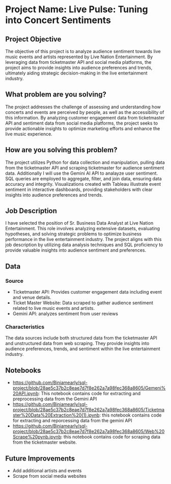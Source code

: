 # Project Name: Live Pulse: Tuning into Concert Sentiments

## Project Objective
The objective of this project is to analyze audience sentiment towards live music events and artists represented by Live Nation Entertainment. By leveraging data from ticketmaster API and social media platforms, the project aims to provide insights into audience preferences and trends, ultimately aiding strategic decision-making in the live entertainment industry.

## What problem are you solving?
The project addresses the challenge of assessing and understanding how concerts and events are perceived by people, as well as the accessibility of this information. By analyzing customer engagement data from ticketmaster API and sentiment data from social media platforms, the project seeks to provide actionable insights to optimize marketing efforts and enhance the live music experience.

## How are you solving this problem?
The project utilizes Python for data collection and manipulation, pulling data from the ticketmaster API and scraping ticketmaster for audience sentiment data. Additionally I will use the Gemini AI API to analayze user sentiment. SQL queries are employed to aggregate, filter, and join data, ensuring data accuracy and integrity. Visualizations created with Tableau illustrate event sentiment in interactive dashboards, providing stakeholders with clear insights into audience preferences and trends.

## Job Description
I have selected the position of Sr. Business Data Analyst at Live Nation Entertainment. This role involves analyzing extensive datasets, evaluating hypotheses, and solving strategic problems to optimize business performance in the live entertainment industry. The project aligns with this job description by utilizing data analysis techniques and SQL proficiency to provide valuable insights into audience sentiment and preferences.

## Data
### Source
- Ticketmaster API: Provides customer engagement data including event and venue details.
- Ticket Master Website: Data scraped to gather audience sentiment related to live music events and artists.
- Gemini API: analyzes sentiment from user reviews

### Characteristics
The data sources include both structured data from the ticketmaster API and unstructured data from web scraping. They provide insights into audience preferences, trends, and sentiment within the live entertainment industry.

## Notebooks
- https://github.com/Biniamearly/sql-project/blob/28ae5c37b2c8eae7d7f8e262a7a98fec368a8605/Gemeni%20API.ipynb: This notebook contains code for extracting and preprocessing data from the Gemini API
- https://github.com/Biniamearly/sql-project/blob/28ae5c37b2c8eae7d7f8e262a7a98fec368a8605/Ticketmaster%20Data%20Extraction%20(1).ipynb: this notebook contains code for extracting and reporcessing data from the gemini API
- https://github.com/Biniamearly/sql-project/blob/28ae5c37b2c8eae7d7f8e262a7a98fec368a8605/Web%20Scrape%20pynb.ipynb: this notebook contains code for scraping data from the ticketmaster website.

## Future Improvements
- Add additional artists and events
- Scrape from social media websites
  

